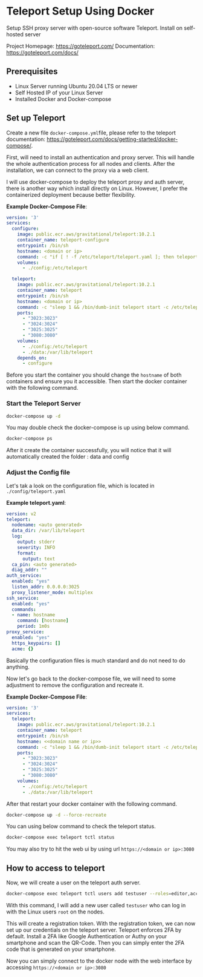 # Teleport Setup Using Docker
Setup SSH proxy server with open-source software Teleport. Install on self-hosted server

Project Homepage: https://goteleport.com/
Documentation: https://goteleport.com/docs/

## Prerequisites

- Linux Server running Ubuntu 20.04 LTS or newer
- Self Hosted IP of your Linux Server
- Installed Docker and Docker-compose

## Set up Teleport

Create a new file `docker-compose.yml`file, please refer to the teleport documentation: https://goteleport.com/docs/getting-started/docker-compose/.

First, will need to install an authentication and proxy server. This will handle the whole authentication process for all nodes and clients. After the installation, we can connect to the proxy via a web client. 

I will use docker-compose to deploy the teleport proxy and auth server, there is another way which install directly on Linux. However, I prefer the containerized deployment because better flexibility.

**Example Docker-Compose File**:
```yml
version: '3'
services:
  configure:
    image: public.ecr.aws/gravitational/teleport:10.2.1
    container_name: teleport-configure
    entrypoint: /bin/sh
    hostname: <domain or ip>
    command: -c "if [ ! -f /etc/teleport/teleport.yaml ]; then teleport configure > /etc/teleport/teleport.yaml; fi"
    volumes:
      - ./config:/etc/teleport

  teleport:
    image: public.ecr.aws/gravitational/teleport:10.2.1
    container_name: teleport
    entrypoint: /bin/sh
    hostname: <domain or ip>
    command: -c "sleep 1 && /bin/dumb-init teleport start -c /etc/teleport/teleport.yaml"
    ports:
      - "3023:3023"
      - "3024:3024"
      - "3025:3025"
      - "3080:3080"
    volumes:
      - ./config:/etc/teleport
      - ./data:/var/lib/teleport
    depends_on:
      - configure
```
Before you start the container you should change the `hostname` of both containers and ensure you it accessible. Then start the docker container with the following command.
### Start the Teleport Server

```bash
docker-compose up -d
```
You may double check the docker-compose is up using below command.

```bash
docker-compose ps
```
After it create the container successfully, you will notice that it will automatically created the folder : data and config


### Adjust the Config file

Let's tak a look on the configuration file, which is located in `./config/teleport.yaml`

**Example teleport.yaml**:
```yml
version: v2
teleport:
  nodename: <auto generated>
  data_dir: /var/lib/teleport
  log:
    output: stderr
    severity: INFO
    format:
      output: text
  ca_pin: <auto generated>
  diag_addr: ""
auth_service:
  enabled: "yes"
  listen_addr: 0.0.0.0:3025
  proxy_listener_mode: multiplex
ssh_service:
  enabled: "yes"
  commands:
  - name: hostname
    command: [hostname]
    period: 1m0s
proxy_service:
  enabled: "yes"
  https_keypairs: []
  acme: {}
```

Basically the configuration files is much standard and do not need to do anything.

Now let's go back to the docker-compose file, we will need to some adjustment to remove the configuration and recreate it.

**Example Docker-Compose File**:
```yml
version: '3'
services:
  teleport:
    image: public.ecr.aws/gravitational/teleport:10.2.1
    container_name: teleport
    entrypoint: /bin/sh
    hostname: <<domain name or ip>>
    command: -c "sleep 1 && /bin/dumb-init teleport start -c /etc/teleport/teleport.yaml"
    ports:
      - "3023:3023"
      - "3024:3024"
      - "3025:3025"
      - "3080:3080"
    volumes:
      - ./config:/etc/teleport
      - ./data:/var/lib/teleport
```

After that restart your docker container with the following command.

```bash
docker-compose up -d --force-recreate
```
You can using below command to check the teleport status. 

```bash
docker-compose exec teleport tctl status
```
You may also try to hit the web ui by using url `https://<domain or ip>:3080`

## How to access to teleport

Now, we will create a user on the teleport auth server.

```bash
docker-compose exec teleport tctl users add testuser --roles=editor,access --logins=root
```

With this command, I will add a new user called `testuser` who can log in with the Linux users `root` on the nodes.

This will create a registration token. With the registration token, we can now set up our credentials on the teleport server. Teleport enforces 2FA by default. Install a 2FA like Google Authentication or Authy on your smartphone and scan the QR-Code. Then you can simply enter the 2FA code that is generated on your smartphone.

Now you can simply connect to the docker node with the web interface by accessing `https://<domain or ip>:3080`



